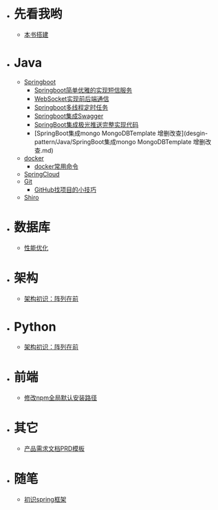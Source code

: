 

- # 先看我哟

  - [本书搭建](desgin-pattern/基于GitHub+docsify写出类似vue官方文档的书籍.md)



- # Java

  - [Springboot]()  
      - [Springboot简单优雅的实现短信服务](desgin-pattern/Java/Springboot简单优雅的实现短信服务.md)
      - [WebSocket实现前后端通信](desgin-pattern/Java/WebSocket实现前后端通信.md)
      - [Springboot多线程定时任务](desgin-pattern/Java/Springboot多线程定时任务.md)
      - [Springboot集成Swagger](desgin-pattern/Java/Springboot集成Swagger.md)
      - [SpringBoot集成极光推送完整实现代码](desgin-pattern/Java/SpringBoot集成极光推送完整实现代码.md)
      - [SpringBoot集成mongo MongoDBTemplate 增删改查](desgin-pattern/Java/SpringBoot集成mongo MongoDBTemplate 增删改查.md)
  - [docker]()
      - [docker常用命令](desgin-pattern/Java/docker常用命令.md)
  - [SpringCloud](desgin-pattern/Java/SpringCloud图示概览.md)
  - [Git](desgin-pattern/Java/Git.md)
      - [GitHub找项目的小技巧](desgin-pattern/Java/GitHub找项目的小技巧.md)
  - [Shiro]()


- # 数据库   
  
  - [性能优化](desgin-pattern/数据库/Sql语句性能优化.md)  

- # 架构   
  
  - [架构初识：阵列在前](desgin-pattern/架构/架构初识：阵列在前.md)  


- # Python   
  
  - [架构初识：阵列在前](desgin-pattern/架构初识：阵列在前.md)  

- # 前端   
  
  - [修改npm全局默认安装路径](desgin-pattern/前端/修改npm全局默认安装路径.md)  

- # 其它   
  
  - [产品需求文档PRD模板](desgin-pattern/其它/产品需求文档PRD模板.md)

- # 随笔   
  
  - [初识spring框架](spring/[10分钟学Spring]：（一）初识Spring框架.md)  